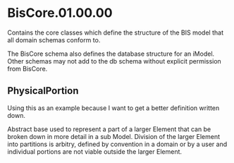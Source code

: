 # BisCore.01.00.00
Contains the core classes which define the structure of the BIS model that all domain schemas conform to.  

The BisCore schema also defines the database structure for an iModel.  Other schemas may not add to the db schema without explicit permission from BisCore.

## PhysicalPortion
Using this as an example because I want to get a better definition written down.

Abstract base used to represent a part of a larger Element that can be broken down in more detail in a sub Model.  Division of the larger Element into partitions is arbitry, defined by convention in a domain or by a user and individual portions are not viable outside the larger Element. 
